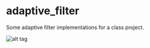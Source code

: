 # adaptive_filter
Some adaptive filter implementations for a class project.

![alt tag](https://raw.githubusercontent.com/jnez71/adaptive_filter/master/performance_surfaces.png)
